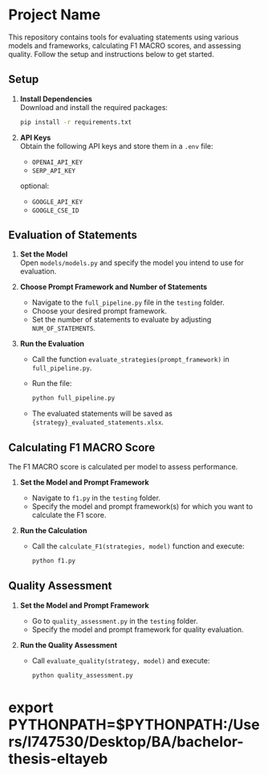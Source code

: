 # Project Name

This repository contains tools for evaluating statements using various models and frameworks, calculating F1 MACRO scores, and assessing quality. Follow the setup and instructions below to get started.

## Setup

1. **Install Dependencies**  
   Download and install the required packages:
   ```bash
   pip install -r requirements.txt
   ```

2. **API Keys**  
   Obtain the following API keys and store them in a `.env` file:
   - `OPENAI_API_KEY`
   - `SERP_API_KEY`

   optional:
    - `GOOGLE_API_KEY`
    - `GOOGLE_CSE_ID`

## Evaluation of Statements

1. **Set the Model**  
   Open `models/models.py` and specify the model you intend to use for evaluation.

2. **Choose Prompt Framework and Number of Statements**  
   - Navigate to the `full_pipeline.py` file in the `testing` folder.
   - Choose your desired prompt framework.
   - Set the number of statements to evaluate by adjusting `NUM_OF_STATEMENTS`.

3. **Run the Evaluation**  
   - Call the function `evaluate_strategies(prompt_framework)` in `full_pipeline.py`.
   - Run the file:
     ```bash
     python full_pipeline.py
     ```

   - The evaluated statements will be saved as `{strategy}_evaluated_statements.xlsx`.

## Calculating F1 MACRO Score

The F1 MACRO score is calculated per model to assess performance.

1. **Set the Model and Prompt Framework**  
   - Navigate to `f1.py` in the `testing` folder.
   - Specify the model and prompt framework(s) for which you want to calculate the F1 score.

2. **Run the Calculation**  
   - Call the `calculate_F1(strategies, model)` function and execute:
     ```bash
     python f1.py
     ```

## Quality Assessment

1. **Set the Model and Prompt Framework**  
   - Go to `quality_assessment.py` in the `testing` folder.
   - Specify the model and prompt framework for quality evaluation.

2. **Run the Quality Assessment**  
   - Call `evaluate_quality(strategy, model)` and execute:
     ```bash
     python quality_assessment.py
     ```

# export PYTHONPATH=$PYTHONPATH:/Users/I747530/Desktop/BA/bachelor-thesis-eltayeb